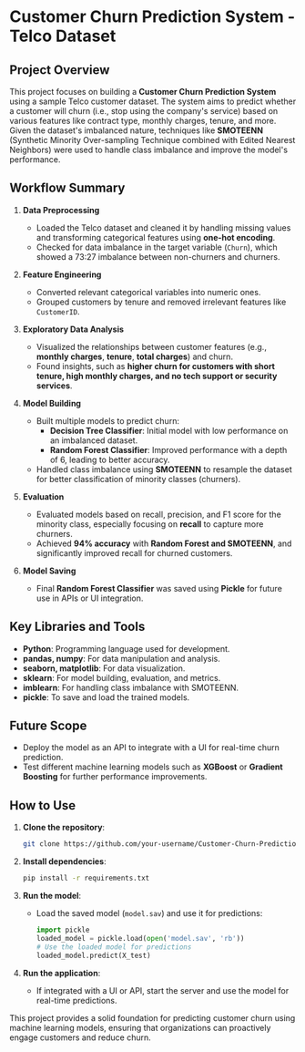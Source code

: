 # Customer Churn Prediction System - Telco Dataset

## Project Overview

This project focuses on building a **Customer Churn Prediction System** using a sample Telco customer dataset. The system aims to predict whether a customer will churn (i.e., stop using the company's service) based on various features like contract type, monthly charges, tenure, and more. Given the dataset's imbalanced nature, techniques like **SMOTEENN** (Synthetic Minority Over-sampling Technique combined with Edited Nearest Neighbors) were used to handle class imbalance and improve the model's performance.

## Workflow Summary

1. **Data Preprocessing**
   - Loaded the Telco dataset and cleaned it by handling missing values and transforming categorical features using **one-hot encoding**.
   - Checked for data imbalance in the target variable (`Churn`), which showed a 73:27 imbalance between non-churners and churners.

2. **Feature Engineering**
   - Converted relevant categorical variables into numeric ones.
   - Grouped customers by tenure and removed irrelevant features like `CustomerID`.

3. **Exploratory Data Analysis**
   - Visualized the relationships between customer features (e.g., **monthly charges**, **tenure**, **total charges**) and churn.
   - Found insights, such as **higher churn for customers with short tenure, high monthly charges, and no tech support or security services**.

4. **Model Building**
   - Built multiple models to predict churn:
     - **Decision Tree Classifier**: Initial model with low performance on an imbalanced dataset.
     - **Random Forest Classifier**: Improved performance with a depth of 6, leading to better accuracy.
   - Handled class imbalance using **SMOTEENN** to resample the dataset for better classification of minority classes (churners).

5. **Evaluation**
   - Evaluated models based on recall, precision, and F1 score for the minority class, especially focusing on **recall** to capture more churners.
   - Achieved **94% accuracy** with **Random Forest and SMOTEENN**, and significantly improved recall for churned customers.

6. **Model Saving**
   - Final **Random Forest Classifier** was saved using **Pickle** for future use in APIs or UI integration.

## Key Libraries and Tools
- **Python**: Programming language used for development.
- **pandas, numpy**: For data manipulation and analysis.
- **seaborn, matplotlib**: For data visualization.
- **sklearn**: For model building, evaluation, and metrics.
- **imblearn**: For handling class imbalance with SMOTEENN.
- **pickle**: To save and load the trained models.

## Future Scope
- Deploy the model as an API to integrate with a UI for real-time churn prediction.
- Test different machine learning models such as **XGBoost** or **Gradient Boosting** for further performance improvements.

## How to Use

1. **Clone the repository**:
   ```bash
   git clone https://github.com/your-username/Customer-Churn-Prediction-System.git
   ```

2. **Install dependencies**:
   ```bash
   pip install -r requirements.txt
   ```

3. **Run the model**:
   - Load the saved model (`model.sav`) and use it for predictions:
     ```python
     import pickle
     loaded_model = pickle.load(open('model.sav', 'rb'))
     # Use the loaded model for predictions
     loaded_model.predict(X_test)
     ```

4. **Run the application**:
   - If integrated with a UI or API, start the server and use the model for real-time predictions.

This project provides a solid foundation for predicting customer churn using machine learning models, ensuring that organizations can proactively engage customers and reduce churn.
